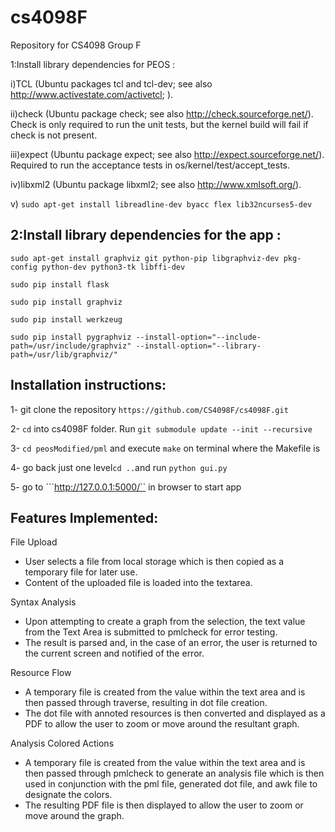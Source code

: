# cs4098F
Repository for CS4098 Group F


1:Install library dependencies for PEOS : 

i)TCL (Ubuntu packages tcl and tcl-dev; see also http://www.activestate.com/activetcl; ).

ii)check (Ubuntu package check; see also http://check.sourceforge.net/). Check is only required to run the unit tests, but the kernel build will fail if check is not present.

iii)expect (Ubuntu package expect; see also http://expect.sourceforge.net/). Required to run the acceptance tests in os/kernel/test/accept_tests.

iv)libxml2 (Ubuntu package libxml2; see also http://www.xmlsoft.org/).

v) ```sudo apt-get install libreadline-dev byacc flex lib32ncurses5-dev```


## 2:Install library dependencies for the app :
```sudo apt-get install graphviz git python-pip libgraphviz-dev pkg-config python-dev python3-tk libffi-dev```

```sudo pip install flask```

```sudo pip install graphviz```

```sudo pip install werkzeug```

```sudo pip install pygraphviz --install-option="--include-path=/usr/include/graphviz" --install-option="--library-path=/usr/lib/graphviz/" ```


## Installation instructions:

1- git clone the repository ``` https://github.com/CS4098F/cs4098F.git ```

2- ```cd``` into cs4098F folder. Run ```git submodule update --init --recursive```

3- ```cd peosModified/pml``` and execute  ```make```  on terminal where the Makefile is

4- go back just one level```cd ..```and run ```python gui.py``` 

5- go to ```http://127.0.0.1:5000/`` in browser to start app


## Features Implemented:

File Upload
- User selects a file from local storage which is then copied as a temporary file for later use. 
- Content of the uploaded file is loaded into the textarea.

Syntax Analysis
- Upon attempting to create a graph from the selection, the text value from the Text Area is submitted to pmlcheck for error testing.
- The result is parsed and, in the case of an error, the user is returned to the current screen and notified of the error. 

Resource Flow
- A temporary file is created from the value within the text area and is then passed through traverse, resulting in dot file creation.
- The dot file with annoted resources is then converted and displayed as a PDF to allow the user to zoom or move around the resultant graph. 

Analysis Colored Actions
- A temporary file is created from the value within the text area and is then passed through pmlcheck to generate an analysis file which is then used in conjunction with the pml file, generated dot file, and awk file to designate the colors. 
- The resulting PDF file is then displayed to allow the user to zoom or move around the graph. 

